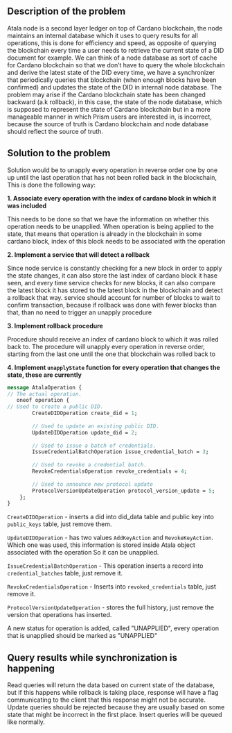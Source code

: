 ## Description of the problem

Atala node is a second layer ledger on top of Cardano blockchain, the node maintains an internal database which it uses to query results for all operations,
this is done for efficiency and speed, as opposite of querying the blockchain every time a user needs to retrieve the current state of a DID document for example. 
We can think of a node database as sort of cache for Cardano blockchain so that we don’t have to query the whole blockchain and derive the latest state of the DID every time, 
we have a synchronizer that periodically queries that blockchain (when enough blocks have been confirmed) and updates the state of the DID in internal node database.
The problem may arise if the Cardano blockchain state has been changed backward (a.k rollback), in this case, the state of the node database, 
which is supposed to represent the state of Cardano blockchain but in a more manageable manner in which Prism users are interested in, is incorrect, 
because the source of truth is Cardano blockchain and node database should reflect the source of truth.

## Solution to the problem

Solution would be to unapply every operation in reverse order one by one up until the last operation that has not been rolled back in the blockchain, This is done the following way:

**1. Associate every operation with the index of cardano block in which it was included**

This needs to be done so that we have the information on whether this operation needs to be unapplied. 
When operation is being applied to the state, that means that operation is already in the blockchain in some cardano block, index of this block needs to be associated with the operation

**2. Implement a service that will detect a rollback**

Since node service is constantly checking for a new block in order to apply the state changes, it can also store the last index of cardano block it hase seen, and every time service checks for new blocks,
it can also compare the latest block it has stored to the latest block in the blockchain and detect a rollback that way. service should account for number of blocks to wait to confirm transaction, because if rollback was done with fewer blocks than that,
than no need to trigger an unapply procedure

**3. Implement rollback procedure**

Procedure should receive an index of cardano block to which it was rolled back to.
The procedure will unapply every operation in reverse order, starting from the last one until the one that blockchain was rolled back to

**4. Implement `unapplyState` function for every operation that changes the state, these are currently**
```protobuf
message AtalaOperation {
// The actual operation.
   oneof operation {
// Used to create a public DID.
        CreateDIDOperation create_did = 1;
        
        // Used to update an existing public DID.
        UpdateDIDOperation update_did = 2;
        
        // Used to issue a batch of credentials.
        IssueCredentialBatchOperation issue_credential_batch = 3;
        
        // Used to revoke a credential batch.
        RevokeCredentialsOperation revoke_credentials = 4;
        
        // Used to announce new protocol update
        ProtocolVersionUpdateOperation protocol_version_update = 5;
    };
}
```
`CreateDIDOperation` - inserts a did into did_data table and public key into `public_keys` table, just remove them. 

`UpdateDIDOperation` - has two values `AddKeyAction` and `RevokeKeyAction`. Which one was used, this information is stored inside Atala object associated with the operation
So it can be unapplied.

`IssueCredentialBatchOperation` - This operation inserts a record into `credential_batches` table, just remove it.

`RevokeCredentialsOperation` - Inserts into `revoked_credentials` table, just remove it.

`ProtocolVersionUpdateOperation` -  stores the full history, just remove the version that operations has inserted.

A new status for operation is added, called "UNAPPLIED", every operation that is unapplied should be marked as "UNAPPLIED"



## Query results while synchronization is happening

Read queries will return the data based on current state of the database, but if this happens while rollback is taking place, response will have a flag communicating to the client that this response might not be accurate.
Update queries should be rejected because they are usually based on some state that might be incorrect in the first place.
Insert queries will be queued like normally.


